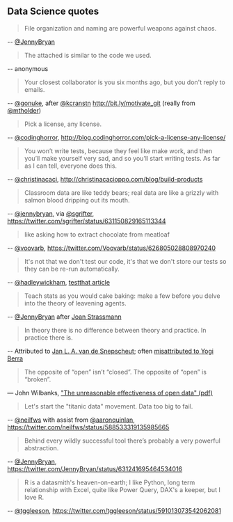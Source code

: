 ## Data Science quotes

> File organization and naming are powerful weapons against chaos.

-- [@JennyBryan](https://twitter.com/jennybryan)



> The attached is similar to the code we used.

-- anonymous



> Your closest collaborator is you six months ago, but you don't reply
> to emails.

-- [@gonuke](https://twitter.com/gonuke), after [@kcranstn](https://twitter.com/kcranstn)
<http://bit.ly/motivate_git> (really from [@mtholder](https://twitter.com/mtholder))



> Pick a license, any license.

-- [@codinghorror](https://twitter.com/codinghorror),
<http://blog.codinghorror.com/pick-a-license-any-license/>



> You won’t write tests, because they feel like make work, and then
> you’ll make yourself very sad, and so you’ll start writing tests. As
> far as I can tell, everyone does
> this.

-- [@christinacaci](https://twitter.com/christinacaci),
<http://christinacacioppo.com/blog/build-products>



> Classroom data are like teddy bears; real data are like a grizzly
> with salmon blood dripping out its mouth.

-- [@jennybryan](https://twitter.com/jennybryan),
via [@sgrifter](https://twitter.com/sgrifter),
<https://twitter.com/sgrifter/status/631150829165113344>



> like asking how to extract chocolate from meatloaf

-- [@voovarb](https://twitter.com/voovarb),
<https://twitter.com/Voovarb/status/626805028808970240>


> It's not that we don't test our code, it's that we don't store our
  tests so they can be re-run automatically.

-- [@hadleywickham](https://twitter.com/hadleywickham),
[testthat article](http://journal.r-project.org/archive/2011-1/RJournal_2011-1_Wickham.pdf)


> Teach stats as you would cake baking: make a few before you delve
> into the theory of leavening agents.

-- [@JennyBryan](https://twitter.com/JennyBryan/status/634754961801351168) after
[Joan Strassmann](https://sociobiology.wordpress.com/2015/08/13/teach-statistics-the-same-way-you-teach-baking-a-chocolate-cake/)


> In theory there is no difference between theory and practice. In practice there is.

-- Attributed to [Jan L. A. van de Snepscheut](https://en.wikiquote.org/wiki/Jan_L._A._van_de_Snepscheut);
   often [misattributed to Yogi Berra](https://en.wikiquote.org/wiki/Yogi_Berra)

> The opposite of “open” isn’t “closed”. The opposite of “open” is
  “broken”.

— John Wilbanks, ["The unreasonable effectiveness of open data" (pdf)](https://dspace.library.colostate.edu/bitstream/handle/10217/81403/CI_Days_2010_Wilbanks.pdf)

> Let's start the "titanic data" movement. Data too big to fail.

-- [@neilfws](https://twitter.com/neilfws) with assist from [@aaronquinlan](https://twitter.com/aaronquinlan),
<https://twitter.com/neilfws/status/588533319135985665>

> Behind every wildly successful tool there’s probably a very powerful abstraction.

-- [@JennyBryan](https://twitter.com/jennybryan),
<https://twitter.com/JennyBryan/status/631241695464534016>

> R is a datasmith's heaven-on-earth; I like Python, long term relationship with Excel, quite like Power Query, DAX's a keeper, but I love R.

-- [@tggleeson](https://twitter.com/tggleeson),
<https://twitter.com/tggleeson/status/591013073542062081>
